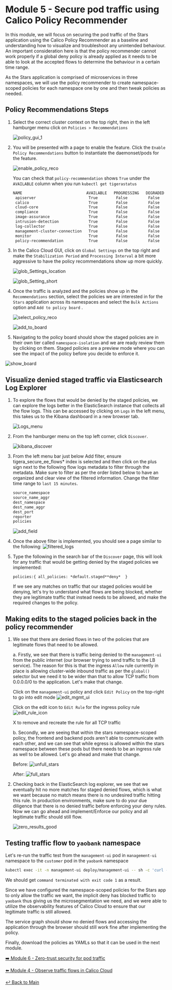 # Module 5 - Secure pod traffic using Calico Policy Recommender

In this module, we will focus on securing the pod traffic of the Stars application using the Calico Policy Recommender as a baseline and understanding how to visualize and troubleshoot any unintended behaviour. An important consideration here is that the policy recommender cannot work properly if a global deny policy is already applied as it needs to be able to look at the accepted flows to determine the behaviour in a certain time range.

As the Stars application is comprised of microservices in three namespaces, we will use the policy recommender to create namespace-scoped policies for each namespace one by one and then tweak policies as needed.

## Policy Recommendations Steps

1. Select the correct cluster context on the top right, then in the left hamburger menu click on ```Policies > Recommendations```

   ![policy_gui_1](https://github.com/tigera-solutions/cc-eks-blueprint-secpos-workshop/assets/117195889/3980f84a-0128-4e28-b023-f79450658e56)

2. You will be presented with a page to enable the feature. Click the ```Enable Policy Recommendations``` button to instantiate the daemonset/pods for the feature.

    ![enable_policy_reco](https://github.com/tigera-solutions/cc-eks-blueprint-secpos-workshop/assets/117195889/720a7cd9-bc9b-4733-9b4d-7599d9d6c188)

   You can check that ```policy-recommendation``` shows ```True``` under the ```AVAILABLE``` column when you run ```kubectl get tigerastatus```

   ```bash
   NAME                            AVAILABLE   PROGRESSING   DEGRADED   SINCE
    apiserver                       True        False         False      123m
    calico                          True        False         False      125m
    cloud-core                      True        False         False      125m
    compliance                      True        False         False      123m
    image-assurance                 True        False         False      123m
    intrusion-detection             True        False         False      123m
    log-collector                   True        False         False      123m
    management-cluster-connection   True        False         False      123m
    monitor                         True        False         False      124m
    policy-recommendation           True        False         False      123m
    ```

3. In the Calico Cloud GUI, click on ```Global Settings``` on the top right and make the ```Stabilization Period``` and ```Processing Interval``` a bit more aggressive to have the policy recommendations show up more quickly.

    ![glob_Settings_location](https://github.com/tigera-solutions/cc-eks-blueprint-secpos-workshop/assets/117195889/f9b4a7be-0869-48cc-9337-052a3693270a)

    ![glob_Setting_short](https://github.com/tigera-solutions/cc-eks-blueprint-secpos-workshop/assets/117195889/a74a774a-4128-44cb-a4a0-65bc56adbdb3)

4. Once the traffic is analyzed and the policies show up in the ```Recommendations``` section, select the policies we are interested in for the ```Stars``` application across its namespaces and select the ```Bulk Actions``` option and ```Add to policy board``` .

    ![select_policy_reco](https://github.com/tigera-solutions/cc-eks-blueprint-secpos-workshop/assets/117195889/5da08c08-bd8b-4a23-b6d5-28e8bf41d97c)

    ![add_to_board](https://github.com/tigera-solutions/cc-eks-blueprint-secpos-workshop/assets/117195889/1176fb99-f8b2-4746-b676-071f731768fe)

5. Navigating to the policy board should show the staged policies are in their own tier called ```namespace-isolation``` and we are ready review them by clicking on them. Staged policies are a preview mode where you can see the impact of the policy before you decide to enforce it.

![show_board](https://github.com/tigera-solutions/cc-eks-blueprint-secpos-workshop/assets/117195889/02ec1c1d-3101-4e19-8318-b5b2ed79889a)

## Visualize denied staged traffic via Elasticsearch Log Explorer

1. To explore the flows that would be denied by the staged policies, we can explore the logs better in the ElasticSearch instance that collects all the flow logs. This can be accessed by clicking on ```Logs``` in the left menu, this takes us to the Kibana dashboard in a new browser tab.

    ![Logs_menu](https://github.com/tigera-solutions/cc-eks-observability-workshop/assets/117195889/8c20ddf6-f0bc-4325-a81d-71af8370d69e)

2. From the hamburger menu on the top left corner, click ```Discover```.

   ![kibana_discover](https://github.com/tigera-solutions/cc-eks-observability-workshop/assets/117195889/85a5702b-e210-4c4f-a784-ec5a66d7f63c)

3. From the left menu bar just below Add filter, ensure tigera_secure_ee_flows* index is selected and then click on the plus sign next to the following flow logs metadata to filter through the metadata. Make sure to filter as per the order listed below to have an organized and clear view of the filtered information. Change the filter time range to ```last 15 minutes```.

    ```bash
    source_namespace
    source_name_aggr
    dest_namespace
    dest_name_aggr
    dest_port
    reporter
    policies
    ```

    ![add_field](https://github.com/tigera-solutions/cc-eks-observability-workshop/assets/117195889/7c5e974e-e10b-42f9-8809-fbe43540adf2)

4. Once the above filter is implemented, you should see a page similar to the following:
    ![filtered_logs](https://github.com/tigera-solutions/cc-eks-observability-workshop/assets/117195889/c49e7ff9-1b31-4326-b161-2620ad4e7d41)

5. Type the following in the search bar of the ```Discover``` page, this will look for any traffic that would be getting denied by the staged policies we implemented:

    ```policies:{ all_policies: *default.staged**deny*  }```

    If we see any matches on traffic that our staged policies would be denying, let's try to understand what flows are being blocked, whether they are legitimate traffic that instead needs to be allowed, and make the required changes to the policy.

## Making edits to the staged policies back in the policy recommender

1. We see that there are denied flows in two of the policies that are legitimate flows that need to be allowed.

   a. Firstly, we see that there is traffic being denied to the ```management-ui``` from the public internet (our browser trying to send traffic to the LB service). The reason for this is that the ingress ```Allow``` rule currently in place is allowing cluster-wide inbound traffic as per the ```global()``` selector but we need it to be wider than that to allow TCP traffic from 0.0.0.0/0 to the application. Let's make that change.

   Click on the ```management-ui``` policy and click ```Edit Policy``` on the top-right to go into edit mode
    ![edit_mgmt_ui](https://github.com/tigera-solutions/cc-eks-observability-workshop/assets/117195889/fc3993f8-c56a-45cd-939f-14387c1e956c)

   Click on the edit icon to ```Edit Rule``` for the ingress policy rule
    ![edit_rule_icon](https://github.com/tigera-solutions/cc-eks-observability-workshop/assets/117195889/cc46a984-ace4-4ac7-a7b1-16e0521e45f4)

   X to remove and recreate the rule for all TCP traffic

   b. Secondly, we are seeing that within the stars namespace-scoped policy, the frontend and backend pods aren't able to communicate with each other, and we can see that while egress is allowed within the stars namespace between these pods but there needs to be an ingress rule as well to be allowed. Let's go ahead and make that change.

    Before:
    ![unfull_stars](https://github.com/tigera-solutions/cc-eks-observability-workshop/assets/117195889/6a940102-5964-4887-a3ec-a49513b053ae)

    After:
    ![full_stars](https://github.com/tigera-solutions/cc-eks-observability-workshop/assets/117195889/69ad8519-5b73-4411-9eb6-9bc7dde24852)

2. Checking back in the ElasticSearch log explorer, we see that we eventually hit no more matches for staged denied flows, which is what we want because no match means there is no undesired traffic hitting this rule. In production environments, make sure to do your due diligence that there is no denied traffic before enforcing your deny rules. Now we can go ahead and implement/Enforce our policy and all legitimate traffic should still flow.

    ![zero_results_good](https://github.com/tigera-solutions/cc-eks-observability-workshop/assets/117195889/859f5ba0-d045-457d-bda7-74f4b5290da9)

## Testing traffic flow to ```yaobank``` namespace

Let's re-run the traffic test from the ```management-ui``` pod in ```management-ui``` namespace to the ```customer``` pod in the ```yaobank``` namespace

```bash
kubectl exec -it -n management-ui deploy/management-ui -- sh -c 'curl -m3 -sI http://customer.yaobank 2>/dev/null | grep -i http'
```

We should get ```command terminated with exit code 1``` as a result.

Since we have configured the namespace-scoped policies for the Stars app to only allow the traffic we want, the implicit deny has blocked traffic to ```yaobank``` thus giving us the microsegmentation we need, and we were able to utilize the observability features of Calico Cloud to ensure that our legitimate traffic is still allowed.

The service graph should show no denied flows and accessing the application through the browser should still work fine after implementing the policy.

Finally, download the policies as YAMLs so that it can be used in the next module.

[:arrow_right: Module 6 - Zero-trust security for pod traffic](module-6-zero-trust-security.md)  

[:arrow_left: Module 4 - Observe traffic flows in Calico Cloud](module-4-observe-traffic.md)

[:leftwards_arrow_with_hook: Back to Main](../README.md)
